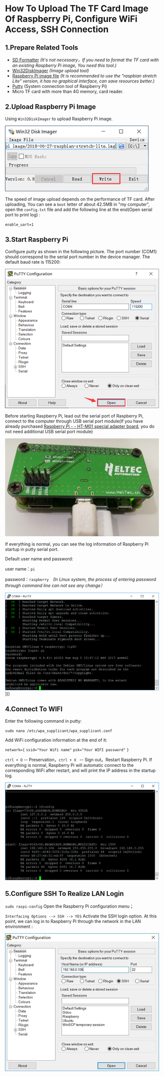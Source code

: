 # How To Upload The TF Card Image Of Raspberry Pi, Configure WiFi Access, SSH Connection

## 1.Prepare Related Tools
- [SD Formatter](http://119.23.153.38/download/SD_Formatter.zip) *(It's not necessary，If you need to format the TF card with an existing Raspberry Pi image, You need this tool.)*
- [Win32DiskImager](http://119.23.153.38/download/Win32DiskImager.zip) *(Image upload tool)*
- [Raspberry Pi image file](https://www.raspberrypi.org/downloads/raspbian) *(It is recommended to use the "raspbian stretch Lite" version, it has no graphical interface, can save resources better.)*
- [Putty](https://www.chiark.greenend.org.uk/~sgtatham/putty/latest.html) (System connection tool of Raspberry Pi)
- Micro TF card with more than 4G memory, card reader.



## 2.Upload Raspberry Pi Image

Using `Win32DiskImager` to upload Raspberry Pi image.

![](img/how_to_config_raspberry_pi/01.png)

The speed of image upload depends on the performance of TF card. After uploading, You can see a `boot` letter of about 42.5MB in "my computer", open the `config.txt` file and add the following line at the end(Open serial port to print log) :

`enable_uart=1`

## 3.Start Raspberry Pi

Configure putty as shown in the following picture. The port number (COM1) should correspond to the serial port number in the device manager. The default baud rate is 115200:

[![](img/how_to_config_raspberry_pi/02.png)]()

Before starting Raspberry Pi, lead out the serial port of Raspberry Pi, connect to the computer through USB serial port module(If you have already purchased [Raspberry Pi - - HT-M01 special adapter board](https://heltec.org/product/m01-converter), you do not need additional USB serial port module)

![](img/how_to_config_raspberry_pi/03.png)

If everything is normal, you can see the log information of Raspberry Pi startup in putty serial port.

Default user name and password:

user name：`pi`

password：`raspberry` *（In Linux system, the process of entering password through command line can not see any change）*

![](img/how_to_config_raspberry_pi/04.png)]()



## 4.Connect To WIFI

Enter the following command in putty:

`sudo nano /etc/wpa_supplicant/wpa_supplicant.conf`

Add WiFi configuration information at the end of it:

`network={`
  `ssid="Your WiFi name"`
  `psk="Your WIFI password"`
`}`

`ctrl + O` -- Preservation，`ctrl + X ` -- Sign out。Restart Raspberry Pi. If everything is normal, Raspberry Pi will automatic connect to the corresponding WiFi after restart, and will print the IP address in the startup log.

![](img/how_to_config_raspberry_pi/05.png)



## 5.Configure SSH To Realize LAN Login

`sudo raspi-config` Open the Raspberry Pi configuration menu；

`Interfacing Options --> SSH --> YES` Activate the SSH login option. At this point, we can log in to Raspberry Pi through the network in the LAN environment :

![](img/how_to_config_raspberry_pi/06.png)



